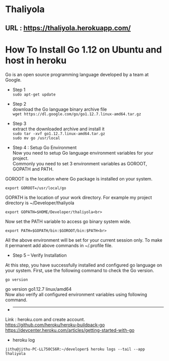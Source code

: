 # Thaliyola

## URL : https://thaliyola.herokuapp.com/

# How To Install Go 1.12 on Ubuntu and host in heroku <br>
Go is an open source programming language developed by a team at Google.<br>

* Step 1 <br>
  `sudo apt-get update`

* Step 2 <br>
download the Go language binary archive file <br>
 `wget https://dl.google.com/go/go1.12.7.linux-amd64.tar.gz` <br>

* Step 3 <br>
extract the downloaded archive and install it <br>
   `sudo tar -xvf go1.12.7.linux-amd64.tar.gz` <br>
   `sudo mv go /usr/local `  <br>
   
* Step 4 : Setup Go Environment <br>
Now you need to setup Go language environment variables for your project.<br>
Commonly you need to set 3 environment variables as GOROOT, GOPATH and PATH.<br>

GOROOT is the location where Go package is installed on your system. <br>

   `export GOROOT=/usr/local/go ` <br>

GOPATH is the location of your work directory. For example my project directory is ~/Developer/thaliyola<br>

   `export GOPATH=$HOME/Developer/thaliyola<br>`

Now set the PATH variable to access go binary system wide.<br>

   `export PATH=$GOPATH/bin:$GOROOT/bin:$PATH<br> `
   
All the above environment will be set for your current session only. To make it permanent add above commands in ~/.profile file.<br>

* Step 5 – Verify Installation<br>

At this step, you have successfully installed and configured go language on your system. First, use the following command to check the Go version.<br>

   `go version `<br>
   
   go version go1.12.7 linux/amd64<br>
Now also verify all configured environment variables using following command.<br>
* ----------------------------------------------------------------------------------------------------
Link : heroku.com  and create account. <br>
   https://github.com/heroku/heroku-buildpack-go  <br>
   https://devcenter.heroku.com/articles/getting-started-with-go <br>

* heroku log

 `jithu@jithu-PC-LL750CS6R:~/developer$ heroku logs --tail --app thaliyola`








